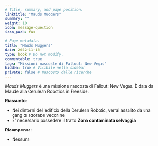 ```yaml
---
# Title, summary, and page position.
linktitle: "Mauds Muggers" 
summary: ""
weight: 10
icon: message-question
icon_pack: fas

# Page metadata.
title: "Mauds Muggers"
date: 2022-11-15
type: book # Do not modify.
commentable: true
tags: "Missioni nascoste di Fallout: New Vegas"
hidden: true # Visibile nella sidebar
private: false # Nascosto dalle ricerche
---
```


<div class="fnv">


*Mauds Muggers* è una missione nascosta di Fallout: New Vegas. È data da Maude alla Cerulean Robotics in Freeside.


**Riassunto**:
- Nei dintorni dell'edificio della Cerulean Robotic, verrai assalito da una gang di adorabili vecchine
- E' necessario possedere il tratto **Zona contaminata selvaggia**



**Ricompense**:
- Nessuna


</div>


